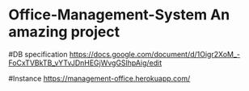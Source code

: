 # Office-Management-System An amazing project

#DB specification https://docs.google.com/document/d/1Oigr2XoM_-FoCxTVBkTB_vYTvJDnHEGjWvgGSlhpAig/edit

#Instance https://management-office.herokuapp.com/
